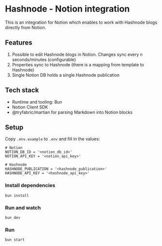 # Hashnode - Notion integration

This is an integration for Notion which enables to work with Hashnode blogs directly from Notion.

## Features

1. Possible to edit Hashnode blogs in Notion. Changes sync every n seconds/minutes (configurable)
1. Properties sync to Hashnode (there is a mapping from template to Hashnode)
1. Single Notion DB holds a single Hashnode publication

## Tech stack

- Runtime and tooling: Bun
- Notion Client SDK
- @tryfabric/martian for parsing Markdown into Notion blocks

## Setup

Copy `.env.example` to `.env` and fill in the values:

```shell
# Notion
NOTION_DB_ID = '<notion_db_id>'
NOTION_API_KEY = '<notion_api_key>'

# Hashnode
HASHNODE_PUBLICATION = '<hashnode_publication>'
HASHNODE_API_KEY = '<hashnode_api_key>'
```

### Install dependencies

```shell
bun install
```

### Run and watch

```shell
bun dev
```

### Run

```shell
bun start
```
